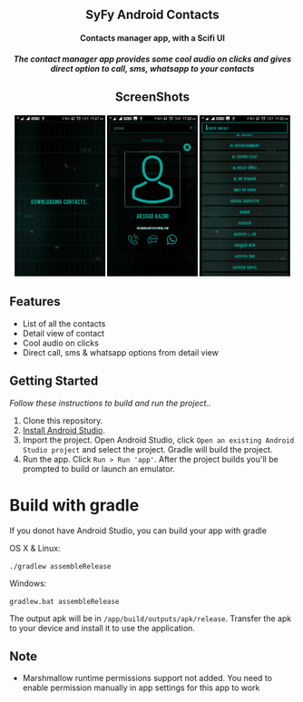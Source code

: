 <h2 align="center"><b>SyFy Android Contacts</b></h2>
<h4 align="center">Contacts manager app, with a Scifi UI</h4>
<h5 align="center">The contact manager app provides some cool audio on clicks and gives direct option to call, sms, whatsapp to your contacts</h5>
<h2 align="center">
ScreenShots</h2>
  
 <h4 align="center">
  
[<img src="Screenshots/Screenshot_2018-04-18-11-27-32-881.jpeg" width=160>](Screenshots/Screenshot_2018-04-18-11-27-32-881.jpeg)
[<img src="Screenshots/Screenshot_2018-04-18-11-28-14-509.jpeg" width=160>](Screenshots/Screenshot_2018-04-18-11-28-14-509.jpeg)
[<img src="Screenshots/Screenshot_2018-04-18-11-30-47-926.jpeg" width=160>](Screenshots/Screenshot_2018-04-18-11-30-47-926.jpeg)
</h4>

## Features
* List of all the contacts
* Detail view of contact
* Cool audio on clicks
* Direct call, sms & whatsapp options from detail view


## Getting Started

_Follow these instructions to build and run the project.._

1. Clone this repository.
3. [Install Android Studio](https://developer.android.com/sdk/index.html).
5. Import the project. Open Android Studio, click `Open an existing Android
   Studio project` and select the project. Gradle will build the project.
6. Run the app. Click `Run > Run 'app'`. After the project builds you'll be
   prompted to build or launch an emulator.

# Build with gradle

If you donot have Android Studio, you can build your app with gradle

OS X & Linux:

`./gradlew assembleRelease`

Windows:

`gradlew.bat assembleRelease`

The output apk will be in `/app/build/outputs/apk/release`.
Transfer the apk to your device and install it to use the application. 

## Note 
* Marshmallow runtime permissions support not added. You need to enable permission manually in app settings for this app to work
